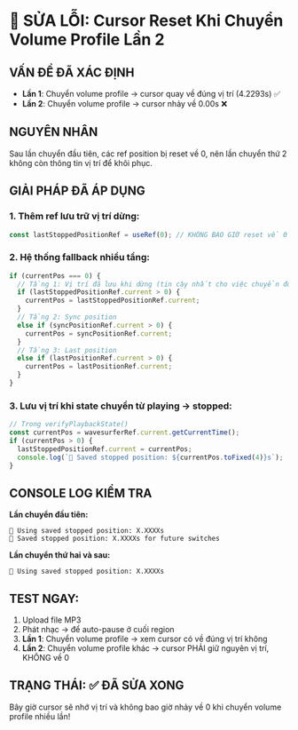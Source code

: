 # 🎯 SỬA LỖI: Cursor Reset Khi Chuyển Volume Profile Lần 2

## VẤN ĐỀ ĐÃ XÁC ĐỊNH
- **Lần 1**: Chuyển volume profile → cursor quay về đúng vị trí (4.2293s) ✅
- **Lần 2**: Chuyển volume profile → cursor nhảy về 0.00s ❌

## NGUYÊN NHÂN
Sau lần chuyển đầu tiên, các ref position bị reset về 0, nên lần chuyển thứ 2 không còn thông tin vị trí để khôi phục.

## GIẢI PHÁP ĐÃ ÁP DỤNG

### 1. Thêm ref lưu trữ vị trí dừng:
```javascript
const lastStoppedPositionRef = useRef(0); // KHÔNG BAO GIỜ reset về 0
```

### 2. Hệ thống fallback nhiều tầng:
```javascript
if (currentPos === 0) {
  // Tầng 1: Vị trí đã lưu khi dừng (tin cậy nhất cho việc chuyển đổi nhiều lần)
  if (lastStoppedPositionRef.current > 0) {
    currentPos = lastStoppedPositionRef.current;
  }
  // Tầng 2: Sync position
  else if (syncPositionRef.current > 0) {
    currentPos = syncPositionRef.current;
  }
  // Tầng 3: Last position
  else if (lastPositionRef.current > 0) {
    currentPos = lastPositionRef.current;
  }
}
```

### 3. Lưu vị trí khi state chuyển từ playing → stopped:
```javascript
// Trong verifyPlaybackState()
const currentPos = wavesurferRef.current.getCurrentTime();
if (currentPos > 0) {
  lastStoppedPositionRef.current = currentPos;
  console.log(`💾 Saved stopped position: ${currentPos.toFixed(4)}s`);
}
```

## CONSOLE LOG KIỂM TRA

**Lần chuyển đầu tiên:**
```
🎯 Using saved stopped position: X.XXXXs
💾 Saved stopped position: X.XXXXs for future switches
```

**Lần chuyển thứ hai và sau:**
```
🎯 Using saved stopped position: X.XXXXs
```

## TEST NGAY:

1. Upload file MP3
2. Phát nhạc → để auto-pause ở cuối region
3. **Lần 1**: Chuyển volume profile → xem cursor có về đúng vị trí không
4. **Lần 2**: Chuyển volume profile khác → cursor PHẢI giữ nguyên vị trí, KHÔNG về 0

## TRẠNG THÁI: ✅ ĐÃ SỬA XONG

Bây giờ cursor sẽ nhớ vị trí và không bao giờ nhảy về 0 khi chuyển volume profile nhiều lần!

